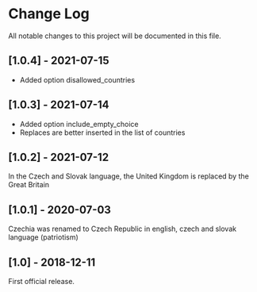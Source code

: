 # Change Log
All notable changes to this project will be documented in this file.

## [1.0.4] - 2021-07-15

- Added option disallowed_countries

## [1.0.3] - 2021-07-14

- Added option include_empty_choice
- Replaces are better inserted in the list of countries

## [1.0.2] - 2021-07-12

In the Czech and Slovak language, the United Kingdom is replaced by the Great Britain

## [1.0.1] - 2020-07-03

Czechia was renamed to Czech Republic in english, czech and slovak language (patriotism)

## [1.0] - 2018-12-11

First official release.
